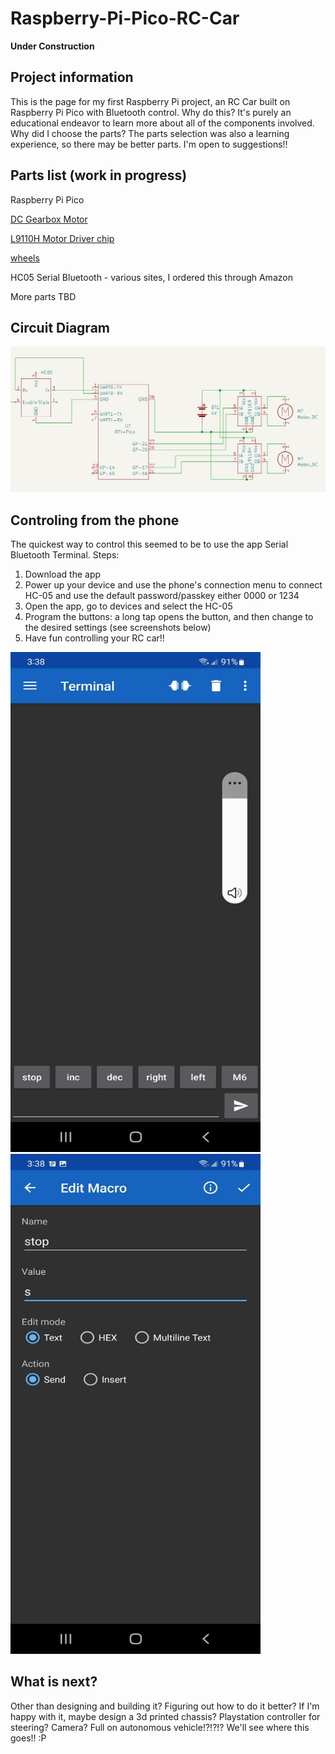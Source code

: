 # Raspberry-Pi-Pico-RC-Car
**Under Construction**

## Project information
This is the page for my first Raspberry Pi project, an RC Car built on Raspberry Pi Pico with Bluetooth control.
Why do this?  It's purely an educational endeavor to learn more about all of the components involved.
Why did I choose the parts?  The parts selection was also a learning experience, so there may be better parts.  I'm open to suggestions!!

## Parts list (work in progress)
Raspberry Pi Pico

[DC Gearbox Motor](https://www.adafruit.com/product/3777)

[L9110H Motor Driver chip](https://www.adafruit.com/product/4489)

[wheels](https://www.adafruit.com/product/4205)

HC05 Serial Bluetooth - various sites, I ordered this through Amazon

More parts TBD

## Circuit Diagram
![Circuit Diagram](https://github.com/NotFiona/Raspberry-Pi-Pico-RC-Car/blob/main/Circuit-Diagram%20v0.1.png)

## Controling from the phone
The quickest way to control this seemed to be to use the app Serial Bluetooth Terminal.
Steps:
1. Download the app
2. Power up your device and use the phone's connection menu to connect HC-05 and use the default password/passkey either 0000 or 1234
3. Open the app, go to devices and select the HC-05
4. Program the buttons:  a long tap opens the button, and then change to the desired settings (see screenshots below)
5. Have fun controlling your RC car!!

<img src="https://github.com/NotFiona/Raspberry-Pi-Pico-RC-Car/blob/main/SBT-1.jpg" width="400" height="800"> <img src="https://github.com/NotFiona/Raspberry-Pi-Pico-RC-Car/blob/main/SBT-2.jpg" width="400" height="800">



## What is next? 
Other than designing and building it?  Figuring out how to do it better?  If I'm happy with it, maybe design a 3d printed chassis?
Playstation controller for steering?  Camera?  Full on autonomous vehicle!?!?!?  We'll see where this goes!! :P

